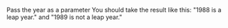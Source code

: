 Pass the year as a parameter
You should take the result like this:
"1988 is a leap year."
and
"1989 is not a leap year."
